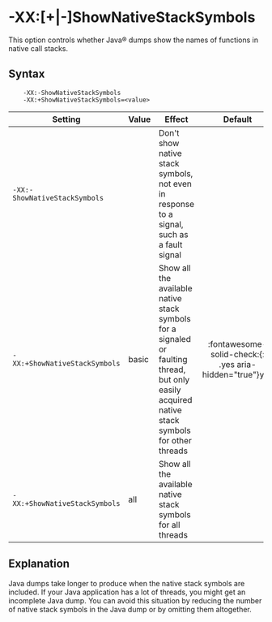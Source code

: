 <!--
* Copyright (c) 2017, 2023 IBM Corp. and others
*
* This program and the accompanying materials are made
* available under the terms of the Eclipse Public License 2.0
* which accompanies this distribution and is available at
* https://www.eclipse.org/legal/epl-2.0/ or the Apache
* License, Version 2.0 which accompanies this distribution and
* is available at https://www.apache.org/licenses/LICENSE-2.0.
*
* This Source Code may also be made available under the
* following Secondary Licenses when the conditions for such
* availability set forth in the Eclipse Public License, v. 2.0
* are satisfied: GNU General Public License, version 2 with
* the GNU Classpath Exception [1] and GNU General Public
* License, version 2 with the OpenJDK Assembly Exception [2].
*
* [1] https://www.gnu.org/software/classpath/license.html
* [2] https://openjdk.org/legal/assembly-exception.html
*
* SPDX-License-Identifier: EPL-2.0 OR Apache-2.0 OR GPL-2.0-only WITH Classpath-exception-2.0 OR GPL-2.0-only WITH OpenJDK-assembly-exception-1.0
-->

# -XX:[+|-]ShowNativeStackSymbols

This option controls whether Java&reg; dumps show the names of functions in native call stacks.

## Syntax

        -XX:-ShowNativeStackSymbols
        -XX:+ShowNativeStackSymbols=<value>

| Setting                    | Value  | Effect | Default |
|----------------------------|--------|------|:-------:|
| `-XX:-ShowNativeStackSymbols` |       | Don't show native stack symbols, not even in response to a signal, such as a fault signal      |   |
| `-XX:+ShowNativeStackSymbols` | basic | Show all the available native stack symbols for a signaled or faulting thread, but only easily acquired native stack symbols for other threads     | :fontawesome-solid-check:{: .yes aria-hidden="true"}<span class="sr-only">yes</span> |
| `-XX:+ShowNativeStackSymbols` | all | Show all the available native stack symbols for all threads     |   |

## Explanation

Java dumps take longer to produce when the native stack symbols are included. If your Java application has a lot of threads, you might get an incomplete Java dump. You can avoid this situation by reducing the number of native stack symbols in the Java dump or by omitting them altogether.

<!-- ==== END OF TOPIC ==== xxshownativestacksymbols.md ==== -->
